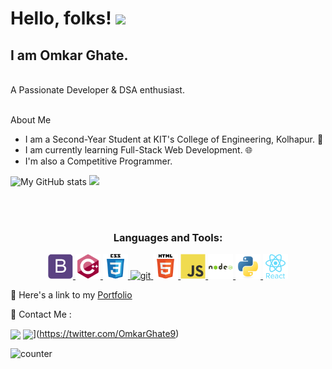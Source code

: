 <h1>Hello, folks! <img src="https://raw.githubusercontent.com/MartinHeinz/MartinHeinz/master/wave.gif" width="30px"> </h1>
 <h2>I am Omkar Ghate. </h2>
<br>
<div style: fontweight="bold">A Passionate Developer & DSA enthusiast. </div>
<br>

About Me
<ul>
  <li>I am a Second-Year Student at KIT's College of Engineering, Kolhapur. 🏫</li>
  <li>I am currently learning Full-Stack Web Development. 🌐</li>
  <li>I'm also a Competitive Programmer.</li>
</ul>

![My GitHub stats](https://github-readme-stats.vercel.app/api?username=Omkar-Ghate&show_icons=true&theme=radical) <img src="https://github-readme-streak-stats.herokuapp.com/?user=Omkar-Ghate&theme=radical"/>

<br>
<br>

<h3 align="center">Languages and Tools:</h3>
<p align="center"> <a href="https://getbootstrap.com" target="_blank"> <img src="https://github.com/devicons/devicon/blob/master/icons/bootstrap/bootstrap-plain.svg" alt="bootstrap" width="40" height="40"/> </a> <a href="https://www.w3schools.com/cpp/" target="_blank"> <img src="https://github.com/devicons/devicon/blob/master/icons/cplusplus/cplusplus-original.svg" alt="cplusplus" width="40" height="40"/> </a> <a href="https://www.w3schools.com/css/" target="_blank"> <img src="https://github.com/devicons/devicon/blob/master/icons/css3/css3-original-wordmark.svg" alt="css3" width="40" height="40"/> </a> <a href="https://git-scm.com/" target="_blank"> <img src="https://www.vectorlogo.zone/logos/git-scm/git-scm-icon.svg" alt="git" width="40" height="40"/> </a>  <a href="https://www.w3.org/html/" target="_blank"> <img src="https://github.com/devicons/devicon/blob/master/icons/html5/html5-original-wordmark.svg" alt="html5" width="40" height="40"/> </a> <a href="https://developer.mozilla.org/en-US/docs/Web/JavaScript" target="_blank"> <img src="https://github.com/devicons/devicon/blob/master/icons/javascript/javascript-original.svg" alt="javascript" width="40" height="40"/> </a> <a href="https://nodejs.org" target="_blank"> <img src="https://github.com/devicons/devicon/blob/master/icons/nodejs/nodejs-original-wordmark.svg" alt="nodejs" width="40" height="40"/> </a><a href="https://www.python.org" target="_blank"> <img src="https://github.com/devicons/devicon/blob/master/icons/python/python-original.svg" alt="python" width="40" height="40"/> </a> <a href="https://reactjs.org/" target="_blank"> <img src="https://github.com/devicons/devicon/blob/master/icons/react/react-original-wordmark.svg" alt="react" width="40" height="40"/> </a> </p>
 
📌 Here's a link to my [Portfolio](https://omkarghate.netlify.app/)

📌 Contact Me :

[<img align="center" height="40" src="https://img.icons8.com/color/144/000000/linkedin.png"/>](https://www.linkedin.com/in/omkarghate/) <img align="center" height="40" src="https://img.icons8.com/fluent/144/000000/twitter.png"/>](https://twitter.com/OmkarGhate9)
 
![counter](https://en1qodfjyx0p72o.m.pipedream.net)

 

<!---
Omkar-Ghate/Omkar-Ghate is a ✨ special ✨ repository because its `README.md` (this file) appears on your GitHub profile.
You can click the Preview link to take a look at your changes.
--->
